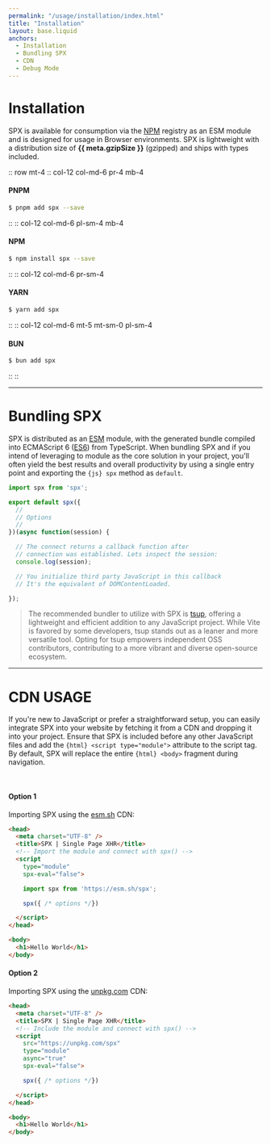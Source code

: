 ```yaml
---
permalink: "/usage/installation/index.html"
title: "Installation"
layout: base.liquid
anchors:
  - Installation
  - Bundling SPX
  - CDN
  - Debug Mode
---
```


# Installation

SPX is available for consumption via the [NPM](https://www.npmjs.com/package/spx) registry as an ESM module and is designed for usage in Browser environments. SPX is lightweight with a distribution size of **{{ meta.gzipSize }}** (gzipped) and ships with types included.

:: row mt-4
:: col-12 col-md-6 pr-4 mb-4

#### PNPM

```bash
$ pnpm add spx --save
```

::
:: col-12 col-md-6 pl-sm-4 mb-4

#### NPM

```bash
$ npm install spx --save
```

::
:: col-12 col-md-6 pr-sm-4

#### YARN

```bash
$ yarn add spx
```

::
:: col-12 col-md-6 mt-5 mt-sm-0 pl-sm-4

#### BUN

```bash
$ bun add spx
```

::
::

---

# Bundling SPX

SPX is distributed as an [ESM](https://developer.mozilla.org/en-US/docs/Web/JavaScript/Guide/Modules) module, with the generated bundle compiled into ECMAScript 6 ([ES6](https://kangax.github.io/compat-table/es6/)) from TypeScript. When bundling SPX and if you intend of leveraging to module as the core solution in your project, you'll often yield the best results and overall productivity by using a single entry point and exporting the `{js} spx` method as `default`.

<!-- prettier-ignore -->
```js
import spx from 'spx';

export default spx({
  //
  // Options
  //
})(async function(session) {

  // The connect returns a callback function after
  // connection was established. Lets inspect the session:
  console.log(session);

  // You initialize third party JavaScript in this callback
  // It's the equivalent of DOMContentLoaded.

});
```

> The recommended bundler to utilize with SPX is [tsup](https://tsup.egoist.dev), offering a lightweight and efficient addition to any JavaScript project. While Vite is favored by some developers, tsup stands out as a leaner and more versatile tool. Opting for tsup empowers independent OSS contributors, contributing to a more vibrant and diverse open-source ecosystem.

---

# CDN USAGE

If you're new to JavaScript or prefer a straightforward setup, you can easily integrate SPX into your website by fetching it from a CDN and dropping it into your project. Ensure that SPX is included before any other JavaScript files and add the `{html} <script type="module">` attribute to the script tag. By default, SPX will replace the entire `{html} <body>` fragment during navigation.

<br>

#### Option 1

Importing SPX using the [esm.sh](https://esm.sh) CDN:

<!-- prettier-ignore -->
```html
<head>
  <meta charset="UTF-8" />
  <title>SPX | Single Page XHR</title>
  <!-- Import the module and connect with spx() -->
  <script
    type="module"
    spx-eval="false">

    import spx from 'https://esm.sh/spx';

    spx({ /* options */})

  </script>
</head>

<body>
  <h1>Hello World</h1>
</body>
```

#### Option 2

Importing SPX using the [unpkg.com](https://unpkg.com) CDN:

<!-- prettier-ignore -->
```html
<head>
  <meta charset="UTF-8" />
  <title>SPX | Single Page XHR</title>
  <!-- Include the module and connect with spx() -->
  <script
    src="https://unpkg.com/spx"
    type="module"
    async="true"
    spx-eval="false">

    spx({ /* options */})

  </script>
</head>

<body>
  <h1>Hello World</h1>
</body>
```
